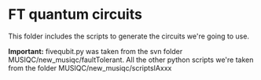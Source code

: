 FT quantum circuits
===================

This folder includes the scripts to generate the circuits we're going to use.

**Important:**
fivequbit.py was taken from the svn folder MUSIQC/new_musiqc/faultTolerant.
All the other python scripts we're taken from the folder MUSIQC/new_musiqc/scriptsIAxxx

